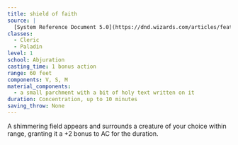 ```yaml
---
title: shield of faith
source: |
  [System Reference Document 5.0](https://dnd.wizards.com/articles/features/systems-reference-document-srd)
classes:
  - Cleric
  - Paladin
level: 1
school: Abjuration
casting_time: 1 bonus action
range: 60 feet
components: V, S, M
material_components:
  - a small parchment with a bit of holy text written on it
duration: Concentration, up to 10 minutes
saving_throw: None
---
```


A shimmering field appears and surrounds a creature of your choice within range, granting it a +2 bonus to AC for the duration.
